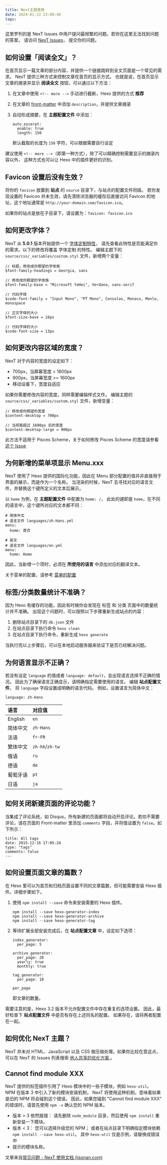 ```yaml
---
title: Next主题使用
date: 2024-01-23 23:08:48
tags:
---
```

这里罗列的是 NexT Issues 中用户提问最频繁的问题。若你在这里无法找到问题的答案， 请访问 [NexT Issues](https://github.com/iissnan/hexo-theme-next/issues)， 提交你的问题。

## 如何设置「阅读全文」？

在首页显示一篇文章的部分内容，并提供一个链接跳转到全文页面是一个常见的需求。 NexT 提供三种方式来控制文章在首页的显示方式。 也就是说，在首页显示文章的摘录并显示 **阅读全文** 按钮，可以通过以下方法：

1. 在文章中使用 `<!-- more -->` 手动进行截断，Hexo 提供的方式 **推荐**

2. 在文章的 [front-matter](https://hexo.io/docs/front-matter.html) 中添加 `description`，并提供文章摘录

3. 自动形成摘要，在 **主题配置文件** 中添加：

   ```
   auto_excerpt:
     enable: true
     length: 150
   ```

   默认截取的长度为 `150` 字符，可以根据需要自行设定

建议使用 `<!-- more -->`（即第一种方式），除了可以精确控制需要显示的摘录内容以外， 这种方式也可以让 Hexo 中的插件更好的识别。

## Favicon 设置后没有生效？

将你的 `favicon` 放置到 **站点** 的 `source` 目录下，与站点的配置文件同级。 若你发现设置的 Favicon 并未生效，请先清除浏览器的缓存后直接访问 Favicon 的地址，这个地址通常是 `http://your-domain.com/favicon.ico`。

如果你的站点是放在子目录下，请设置为：`favicon: favicon.ico`

## 如何更改字体？

NexT 从 **5.0.1** 版本开始提供一个 [字体定制特性](https://theme-next.iissnan.com/theme-settings.html#fonts-customization)， 请先查看此特性是否能满足你的需求。以下的修改将覆盖 字体定制 的特性。 编辑主题下的 `source/css/_variables/custom.styl` 文件，新增两个变量：

```
// 标题，修改成你期望的字体族
$font-family-headings = Georgia, sans

// 修改成你期望的字体族
$font-family-base = "Microsoft YaHei", Verdana, sans-serif

// 代码字体
$code-font-family = "Input Mono", "PT Mono", Consolas, Monaco, Menlo, monospace

// 正文字体的大小
$font-size-base = 16px

// 代码字体的大小
$code-font-size = 13px
```

## 如何更改内容区域的宽度？

NexT 对于内容的宽度的设定如下：

- 700px，当屏幕宽度 < 1600px
- 900px，当屏幕宽度 >= 1600px
- 移动设备下，宽度自适应

如果你需要修改内容的宽度，同样需要编辑样式文件。 编辑主题的 `source/css/_variables/custom.styl` 文件，新增变量：

```
// 修改成你期望的宽度
$content-desktop = 700px

// 当视窗超过 1600px 后的宽度
$content-desktop-large = 900px
```

此方法不适用于 Pisces Scheme，关于如何修改 Pisces Scheme 的宽度请参看 [这个 Issue](https://github.com/iissnan/hexo-theme-next/issues/759#issuecomment-202242848)

## 为何新增的菜单项显示 Menu.xxx

NexT 使用了 Hexo 提供的国际化功能，因此在 Menu 部分配置的值并非直接用于界面的展示，而是作为一个名称。 当渲染的时候，NexT 去寻找对应的语言文件，并替换这个键所定义的文本后展示。

以 `home` 为例，在 **主题配置文件** 中配置为 `home: /`， 此处的键即是 `home`，在不同的语言中，这个键所对应的文本都不同：

```
# 简体中文
# 语言文件 languages/zh-Hans.yml
menu:
  home: 首页

# 英文
# 语言文件 languages/en.yml
menu:
  home: Home
```

因此，当新增一个项时，必须在 **所使用的语言** 中添加对应的翻译文本。

关于菜单的配置，请参考 [菜单的配置](https://theme-next.iissnan.com/getting-started.html#menu-settings)

## 标签/分类数量统计不准确？

因为 Hexo 有缓存的功能，因此有时候你会发现在 标签 和 分类 页面中的数量统计并不准确。 出现这个问题时，可以按照以下步骤重新生成站点的内容：

1. 删除站点目录下的 `db.json` 文件
2. 在站点目录下执行命令 `hexo clean`
3. 在站点目录下执行命令，重新生成 `hexo generate`

当执行完以上步骤后，可以在本地启动服务器来验证下是否已经解决问题。

## 为何语言显示不正确？

若没有设定 `language` 的值或者 `language: default`，会出现语言选择不正确的情况。 因此为了确保语言正确显示，请明确指定需要使用的语言。 编辑 **站点配置文件**， 将 `language` 字段设置成明确的语言代码。 例如，设置语言为简体中文：

```
language: zh-Hans
```

| 语言     | 对应值          |
| :------- | :-------------- |
| English  | `en`            |
| 简体中文 | `zh-Hans`       |
| 法语     | `fr-FR`         |
| 繁体中文 | `zh-hk`/`zh-tw` |
| 俄语     | `ru`            |
| 德语     | `de`            |
| 葡萄牙语 | `pt`            |
| 日语     | `ja`            |

## 如何关闭新建页面的评论功能？

当集成了评论系统，如 Disqus，所有新建的页面都将自动开启评论。若你不需要评论，请在页面的 Front-matter 里添加 `comments` 字段，并将值设置为 `false`。如下所示：

```
title: All tags
date: 2015-12-16 17:05:24
type: "tags"
comments: false
---
```

## 如何设置页面文章的篇数？

在 Hexo 里可以为首页和归档页面设置不同的文章篇数，但可能需要安装 Hexo 插件。详细步骤如下。

1. 使用 `npm install --save` 命令来安装需要的 Hexo 插件。

   ```
   npm install --save hexo-generator-index
   npm install --save hexo-generator-archive
   npm install --save hexo-generator-tag
   ```

2. 等待扩展全部安装完成后，在 **站点配置文章** 中，设定如下选项：

   ```
   index_generator:
     per_page: 5
   
   archive_generator:
     per_page: 20
     yearly: true
     monthly: true
   
   tag_generator:
     per_page: 10
   ```

   ```
   per_page
   ```

    

   即文章的数量。

需要注意的是，Hexo 3.2 版本不允许配置文件中存在重复的选项设置。 因此，最好检查下 **站点配置文件** 中是否有存在上述同名的配置。 如果存在，请将两者配置在一起。

## 如何优化 NexT 主题？

NexT 并未对 HTML、JavaScript 以及 CSS 做压缩处理。如果你比较在意这点，可以在 NexT 的 Issues 列表搜索 [他人共享的优化方案 ](https://github.com/iissnan/hexo-theme-next/issues?utf8=✓&q=+label%3AOptimization)。

## Cannot find module XXX

NexT 提供的标签插件引用了 Hexo 模块中的一些子模块，例如 `hexo-util`。 NPM 在版本 3 中引入了新的模块安装机制， NexT 将使用这种机制，意味着如果是旧的 NPM 将会碰到这个错误。 因此，如果您碰到 "Cannot find module XXX" 的错误时，请首先使用 `npm -v` 确认您的 NPM 版本。

- 版本 > 3 依然报错： 请先删除 `node_module` 目录，然后使用 `npm install` 重新安装一下模块。
- 版本 < 3： 您可以选择升级您的 NPM； 或者在站点目录下明确指定模块依赖 `npm install --save hexo-util`。 其中 `hexo-util` 仅是示例，请替换成错误中
- 提示的模块名称。



文章来自[常见问题 - NexT 使用文档 (iissnan.com)](https://theme-next.iissnan.com/faqs.html)

